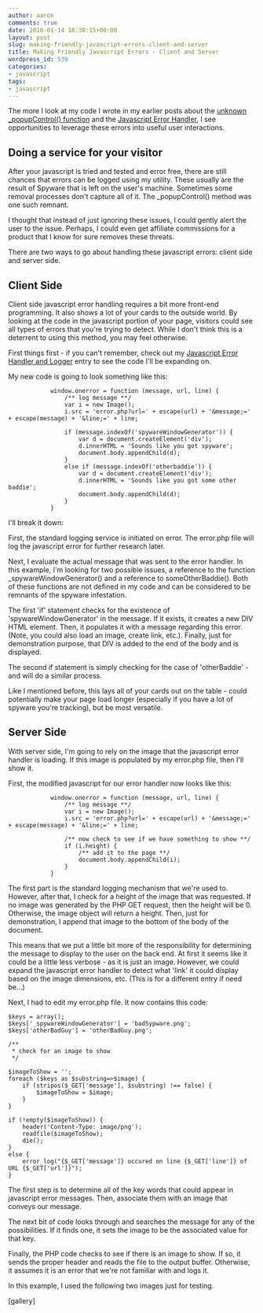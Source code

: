 ```yaml
---
author: aaron
comments: true
date: 2010-01-14 16:30:15+00:00
layout: post
slug: making-friendly-javascript-errors-client-and-server
title: Making Friendly Javascript Errors - Client and Server
wordpress_id: 539
categories:
- javascript
tags:
- javascript
---
```


The more I look at my code I wrote in my earlier posts about the [unknown _popupControl() function](http://aaronsaray.com/blog/2009/09/29/unknown-function-_popupcontrol/) and the [Javascript Error Handler](http://aaronsaray.com/blog/2009/09/23/javascript-error-handler/), I see opportunities to leverage these errors into useful user interactions.



## Doing a service for your visitor


After your javascript is tried and tested and error free, there are still chances that errors can be logged using my utility.  These usually are the result of Spyware that is left on the user's machine.  Sometimes some removal processes don't capture all of it.  The _popupControl() method was one such remnant.

I thought that instead of just ignoring these issues, I could gently alert the user to the issue.  Perhaps, I could even get affiliate commissions for a product that I know for sure removes these threats.

There are two ways to go about handling these javascript errors: client side and server side.



## Client Side



Client side javascript error handling requires a bit more front-end programming.  It also shows a lot of your cards to the outside world.  By looking at the code in the javascript portion of your page, visitors could see all types of errors that you're trying to detect.  While I don't think this is a deterrent to using this method, you may feel otherwise.

First things first - if you can't remember, check out my [Javascript Error Handler and Logger](http://aaronsaray.com/blog/2009/09/23/javascript-error-handler/) entry to see the code I'll be expanding on.

My new code is going to look something like this:


    
    
                window.onerror = function (message, url, line) {
                    /** log message **/
                    var i = new Image();
                    i.src = 'error.php?url=' + escape(url) + '&message;=' + escape(message) + '&line;=' + line;
    
                    if (message.indexOf('spywareWindowGenerator')) {
                        var d = document.createElement('div');
                        d.innerHTML = 'Sounds like you got spyware';
                        document.body.appendChild(d);
                    }
                    else if (message.indexOf('otherbaddie')) {
                        var d = document.createElement('div');
                        d.innerHTML = 'Sounds like you got some other baddie';
                        document.body.appendChild(d);
                    }
                }
    



I'll break it down:

First, the standard logging service is initiated on error.  The error.php file will log the javascript error for further research later.

Next, I evaluate the actual message that was sent to the error handler.  In this example, I'm looking for two possible issues, a reference to the function _spywareWindowGenerator() and a reference to someOtherBaddie().  Both of these functions are not defined in my code and can be considered to be remnants of the spyware infestation.

The first 'if' statement checks for the existence of 'spywareWindowGenerator' in the message.  If it exists, it creates a new DIV HTML element.  Then, it populates it with a message regarding this error.  (Note, you could also load an image, create link, etc.).  Finally, just for demonstration purpose, that DIV is added to the end of the body and is displayed.

The second if statement is simply checking for the case of 'otherBaddie' - and will do a similar process.

Like I mentioned before, this lays all of your cards out on the table - could potentially make your page load longer (especially if you have a lot of spyware you're tracking), but be most versatile.



## Server Side



With server side, I'm going to rely on the image that the javascript error handler is loading.  If this image is populated by my error.php file, then I'll show it.

First, the modified javascript for our error handler now looks like this:


    
    
                window.onerror = function (message, url, line) {
                    /** log message **/
                    var i = new Image();
                    i.src = 'error.php?url=' + escape(url) + '&message;=' + escape(message) + '&line;=' + line;
    
                    /** now check to see if we have something to show **/
                    if (i.height) {
                        /** add it to the page **/
                        document.body.appendChild(i);
                    }
                }
    



The first part is the standard logging mechanism that we're used to.  However, after that, I check for a height of the image that was requested.  If no image was generated by the PHP GET request, then the height will be 0.  Otherwise, the image object will return a height.  Then, just for demonstration, I append that image to the bottom of the body of the document.

This means that we put a little bit more of the responsibility for determining the message to display to the user on the back end.  At first it seems like it could be a little less verbose - as it is just an image.  However, we could expand the javascript error handler to detect what 'link' it could display based on the image dimensions, etc.  (This is for a different entry if need be...)

Next, I had to edit my error.php file.  It now contains this code:


    
    
    $keys = array();
    $keys['_spywareWindowGenerator'] = 'badSypware.png';
    $keys['otherBadGuy'] = 'otherBadGuy.png';
    
    /**
     * check for an image to show
     */
    
    $imageToShow = '';
    foreach ($keys as $substring=>$image) {
        if (stripos($_GET['message'], $substring) !== false) {
            $imageToShow = $image;
        }
    }
    
    if (!empty($imageToShow)) {
        header('Content-Type: image/png');
        readfile($imageToShow);
        die();
    }
    else {
        error_log("{$_GET['message']} occured on line {$_GET['line']} of URL {$_GET['url']}");
    }
    



The first step is to determine all of the key words that could appear in javascript error messages.  Then, associate them with an image that conveys our message.

The next bit of code looks through and searches the message for any of the possibilities.  If it finds one, it sets the image to be the associated value for that key.

Finally, the PHP code checks to see if there is an image to show.  If so, it sends the proper header and reads the file to the output buffer.  Otherwise, it assumes it is an error that we're not familiar with and logs it.

In this example, I used the following two images just for testing.

[gallery]
